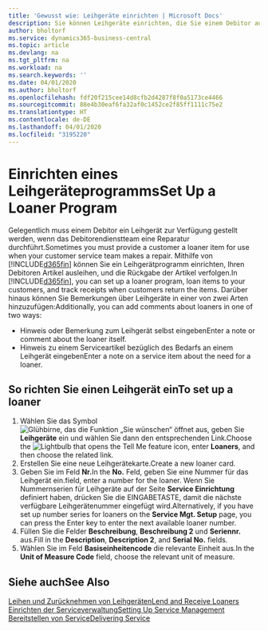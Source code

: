 ```yaml
---
title: 'Gewusst wie: Leihgeräte einrichten | Microsoft Docs'
description: Sie können Leihgeräte einrichten, die Sie einem Debitor ausleihen können, wenn er Serviceartikel im Service hat.
author: bholtorf
ms.service: dynamics365-business-central
ms.topic: article
ms.devlang: na
ms.tgt_pltfrm: na
ms.workload: na
ms.search.keywords: ''
ms.date: 04/01/2020
ms.author: bholtorf
ms.openlocfilehash: fdf20f215cee14d8cfb2d4287f8f0a5173ce4466
ms.sourcegitcommit: 88e4b30eaf6fa32af0c1452ce2f85ff1111c75e2
ms.translationtype: HT
ms.contentlocale: de-DE
ms.lasthandoff: 04/01/2020
ms.locfileid: "3195220"
---
```

# <a name="set-up-a-loaner-program"></a><span data-ttu-id="aa2d4-103">Einrichten eines Leihgeräteprogramms</span><span class="sxs-lookup"><span data-stu-id="aa2d4-103">Set Up a Loaner Program</span></span>
<span data-ttu-id="aa2d4-104">Gelegentlich muss einem Debitor ein Leihgerät zur Verfügung gestellt werden, wenn das Debitorendienstteam eine Reparatur durchführt.</span><span class="sxs-lookup"><span data-stu-id="aa2d4-104">Sometimes you must provide a customer a loaner item for use when your customer service team makes a repair.</span></span> <span data-ttu-id="aa2d4-105">Mithilfe von [!INCLUDE[d365fin](includes/d365fin_md.md)] können Sie ein Leihgerätprogramm einrichten, Ihren Debitoren Artikel ausleihen, und die Rückgabe der Artikel verfolgen.</span><span class="sxs-lookup"><span data-stu-id="aa2d4-105">In [!INCLUDE[d365fin](includes/d365fin_md.md)], you can set up a loaner program, loan items to your customers, and track receipts when customers return the items.</span></span> <span data-ttu-id="aa2d4-106">Darüber hinaus können Sie Bemerkungen über Leihgeräte in einer von zwei Arten hinzuzufügen:</span><span class="sxs-lookup"><span data-stu-id="aa2d4-106">Additionally, you can add comments about loaners in one of two ways:</span></span>  
  
* <span data-ttu-id="aa2d4-107">Hinweis oder Bemerkung zum Leihgerät selbst eingeben</span><span class="sxs-lookup"><span data-stu-id="aa2d4-107">Enter a note or comment about the loaner itself.</span></span>  
* <span data-ttu-id="aa2d4-108">Hinweis zu einem Serviceartikel bezüglich des Bedarfs an einem Leihgerät eingeben</span><span class="sxs-lookup"><span data-stu-id="aa2d4-108">Enter a note on a service item about the need for a loaner.</span></span>  

## <a name="to-set-up-a-loaner"></a><span data-ttu-id="aa2d4-109">So richten Sie einen Leihgerät ein</span><span class="sxs-lookup"><span data-stu-id="aa2d4-109">To set up a loaner</span></span>  
1. <span data-ttu-id="aa2d4-110">Wählen Sie das Symbol ![Glühbirne, das die Funktion „Sie wünschen“ öffnet](media/ui-search/search_small.png "Was möchten Sie tun?") aus, geben Sie **Leihgeräte** ein und wählen Sie dann den entsprechenden Link.</span><span class="sxs-lookup"><span data-stu-id="aa2d4-110">Choose the ![Lightbulb that opens the Tell Me feature](media/ui-search/search_small.png "Tell me what you want to do") icon, enter **Loaners**, and then choose the related link.</span></span>  
2. <span data-ttu-id="aa2d4-111">Erstellen Sie eine neue Leihgerätekarte.</span><span class="sxs-lookup"><span data-stu-id="aa2d4-111">Create a new loaner card.</span></span> 
3. <span data-ttu-id="aa2d4-112">Geben Sie im Feld **Nr.**</span><span class="sxs-lookup"><span data-stu-id="aa2d4-112">In the **No.**</span></span> <span data-ttu-id="aa2d4-113">Feld, geben Sie eine Nummer für das Leihgerät ein.</span><span class="sxs-lookup"><span data-stu-id="aa2d4-113">field, enter a number for the loaner.</span></span> <span data-ttu-id="aa2d4-114">Wenn Sie Nummernserien für Leihgeräte auf der Seite **Service Einrichtung** definiert haben, drücken Sie die EINGABETASTE, damit die nächste verfügbare Leihgerätenummer eingefügt wird.</span><span class="sxs-lookup"><span data-stu-id="aa2d4-114">Alternatively, if you have set up number series for loaners on the **Service Mgt. Setup** page, you can press the Enter key to enter the next available loaner number.</span></span>  
4. <span data-ttu-id="aa2d4-115">Füllen Sie die Felder **Beschreibung**, **Beschreibung 2** und **Seriennr.** aus.</span><span class="sxs-lookup"><span data-stu-id="aa2d4-115">Fill in the **Description**, **Description 2**, and **Serial No.** fields.</span></span>  
5. <span data-ttu-id="aa2d4-116">Wählen Sie im Feld **Basiseinheitencode** die relevante Einheit aus.</span><span class="sxs-lookup"><span data-stu-id="aa2d4-116">In the **Unit of Measure Code** field, choose the relevant unit of measure.</span></span>  
  
## <a name="see-also"></a><span data-ttu-id="aa2d4-117">Siehe auch</span><span class="sxs-lookup"><span data-stu-id="aa2d4-117">See Also</span></span>
[<span data-ttu-id="aa2d4-118">Leihen und Zurücknehmen von Leihgeräten</span><span class="sxs-lookup"><span data-stu-id="aa2d4-118">Lend and Receive Loaners</span></span>](service-how-to-lend-receive-loaners.md)  
[<span data-ttu-id="aa2d4-119">Einrichten der Serviceverwaltung</span><span class="sxs-lookup"><span data-stu-id="aa2d4-119">Setting Up Service Management</span></span>](service-setup-service.md)  
[<span data-ttu-id="aa2d4-120">Bereitstellen von Service</span><span class="sxs-lookup"><span data-stu-id="aa2d4-120">Delivering Service</span></span>](service-deliver-service.md)  

